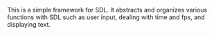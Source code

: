 This is a simple framework for SDL. It abstracts and organizes various functions with SDL such as user input, dealing with time and fps, and displaying text.